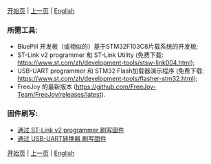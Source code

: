 [开始页](../README.md) | [上一页](../README.md) | [English](../eng/Flashing-firmware.md)

### 所需工具:
* BluePill 开发板（或相似的）基于STM32F103C8片载系统的开发板;
* ST-Link v2 programmer 和 ST-Link Utility (免费下载: https://www.st.com/zh/development-tools/stsw-link004.html);
* USB-UART programmer 和 STM32 Flash加载器演示程序 (免费下载: https://www.st.com/zh/development-tools/flasher-stm32.html);
* FreeJoy 的最新版本 (https://github.com/FreeJoy-Team/FreeJoy/releases/latest).
### 固件刷写:
* [通过 ST-Link v2 programmer 刷写固件](通过ST-Link-v2-programmer刷写固件.md)
* [通过 USB-UART转换器 刷写固件](通过USB-UART转换器刷写固件.md)

[开始页](../README.md) | [上一页](../README.md) | [English](../eng/Flashing-firmware.md)
